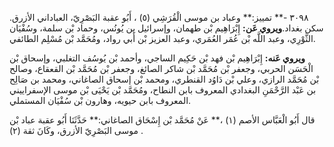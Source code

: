 ٣٠٩٨ -** تمييز:** وعباد بن موسى الْقُرَشِي (٥) ، أَبُو عقبة البَصْرِيّ، العباداني الأزرق. سكن بغداد.**ويروي عَن:** إِبْرَاهِيم بْن طهمان، وإسرائيل ين يُونُس، وحماد بْن سلمة، وسُفْيَان الثَّوْرِي، وعبد اللَّه بْن عُمَر العُمَري، وعبد العزيز بْن أَبي رواد، ومُحَمَّد بْن مُسْلِم الطائفي.

**ويروي عَنه:** إِبْرَاهِيم بْن فهد بْن حَكِيم الساجي، وأحمد بْن يُوسُف التغلبي، وإسحاق بْن الْحَسَن الحربي، وجعفر بْن مُحَمَّد بْن شاكر الصائغ، وجعفر بْن مُحَمَّد بْن القعقاع، وصالح بْن مُحَمَّد الرازي، وعلي بْن دَاوُد القنطري، ومحمد بْن إسحاق الصاغاني، ومحمد بن صَالِح بن عَبْد الرَّحْمَنِ البغدادي المعروف بابن النطاح، ومُحَمَّد بْن يَحْيَى بْن موسى الإسفراييني المعروف بابن حيويه، وهارون بْن سُفْيَان المستملي.

قال أَبُو الْعَبَّاس الأصم (١) ،** عَنْ مُحَمَّد بْن إِسْحَاق الصاغاني:** حَدَّثَنَا أَبُو عقبة عباد بْن موسى البَصْرِيّ الأزرق، وكَانَ ثقة (٢) .